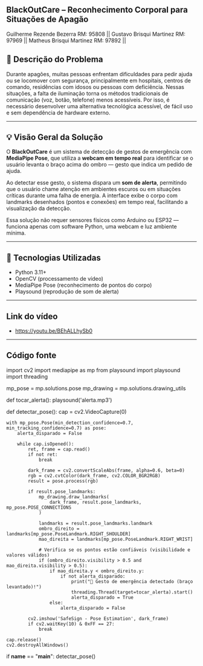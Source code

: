 ## BlackOutCare – Reconhecimento Corporal para Situações de Apagão

Guilherme Rezende Bezerra RM: 95808 ||
Gustavo Brisqui Martinez RM: 97969 ||
Matheus Brisqui Martinez RM: 97892 ||

## 🧠 Descrição do Problema

Durante apagões, muitas pessoas enfrentam dificuldades para pedir ajuda ou se locomover com segurança, principalmente em hospitais, centros de comando, residências com idosos ou pessoas com deficiência. Nessas situações, a falta de iluminação torna os métodos tradicionais de comunicação (voz, botão, telefone) menos acessíveis. Por isso, é necessário desenvolver uma alternativa tecnológica acessível, de fácil uso e sem dependência de hardware externo.

---

## 💡 Visão Geral da Solução

O **BlackOutCare** é um sistema de detecção de gestos de emergência com **MediaPipe Pose**, que utiliza a **webcam em tempo real** para identificar se o usuário levanta o braço acima do ombro — gesto que indica um pedido de ajuda.

Ao detectar esse gesto, o sistema dispara um **som de alerta**, permitindo que o usuário chame atenção em ambientes escuros ou em situações críticas durante uma falha de energia. A interface exibe o corpo com landmarks desenhados (pontos e conexões) em tempo real, facilitando a visualização da detecção.

Essa solução não requer sensores físicos como Arduino ou ESP32 — funciona apenas com software Python, uma webcam e luz ambiente mínima.

---

## 🧰 Tecnologias Utilizadas

- Python 3.11+
- OpenCV (processamento de vídeo)
- MediaPipe Pose (reconhecimento de pontos do corpo)
- Playsound (reprodução de som de alerta)

---

## Link do vídeo

 - https://youtu.be/BEhALLhySb0
---

## Código fonte
import cv2
import mediapipe as mp
from playsound import playsound
import threading

mp_pose = mp.solutions.pose
mp_drawing = mp.solutions.drawing_utils

def tocar_alerta():
    playsound('alerta.mp3')

def detectar_pose():
    cap = cv2.VideoCapture(0)

    with mp_pose.Pose(min_detection_confidence=0.7, min_tracking_confidence=0.7) as pose:
        alerta_disparado = False

        while cap.isOpened():
            ret, frame = cap.read()
            if not ret:
                break

            dark_frame = cv2.convertScaleAbs(frame, alpha=0.6, beta=0)
            rgb = cv2.cvtColor(dark_frame, cv2.COLOR_BGR2RGB)
            result = pose.process(rgb)

            if result.pose_landmarks:
                mp_drawing.draw_landmarks(
                    dark_frame, result.pose_landmarks, mp_pose.POSE_CONNECTIONS
                )

                landmarks = result.pose_landmarks.landmark
                ombro_direito = landmarks[mp_pose.PoseLandmark.RIGHT_SHOULDER]
                mao_direita = landmarks[mp_pose.PoseLandmark.RIGHT_WRIST]

                # Verifica se os pontos estão confiáveis (visibilidade e valores válidos)
                if (ombro_direito.visibility > 0.5 and mao_direita.visibility > 0.5):
                    if mao_direita.y < ombro_direito.y:
                        if not alerta_disparado:
                            print("🚨 Gesto de emergência detectado (braço levantado)!")
                            threading.Thread(target=tocar_alerta).start()
                            alerta_disparado = True
                    else:
                        alerta_disparado = False

            cv2.imshow('SafeSign - Pose Estimation', dark_frame)
            if cv2.waitKey(10) & 0xFF == 27:
                break

    cap.release()
    cv2.destroyAllWindows()

if __name__ == "__main__":
    detectar_pose()
